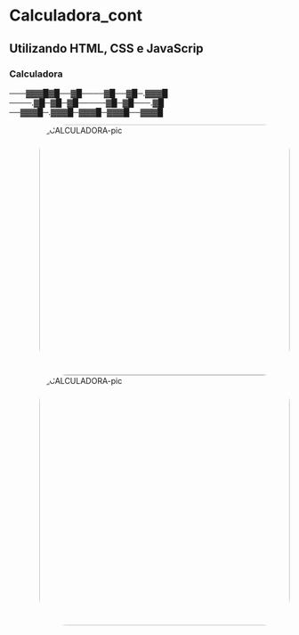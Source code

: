 
# Calculadora_cont
## Utilizando HTML, CSS e JavaScrip
### Calculadora


───▓▓▓█▓█──▓█────▓█──▓█─.▓▓▓█
────.▓█─▓█─▓█─────▓█─▓█───.▓█
──▓▓▓█─.▓▓▓█─▓▓▓█─▓▓▓█──▓▓▓█


 <img align="right" alt="CALCULADORA-pic" height="450" style="border-radius:50px;" src="https://github.com/JVOA02/Calculadora_cont/blob/main/preview_1.png">
 <img align="right" alt="CALCULADORA-pic" height="450" style="border-radius:50px;" src="https://github.com/JVOA02/Calculadora_cont/blob/main/preview_2.png">

